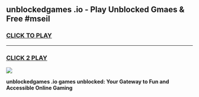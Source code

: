 
## unblockedgames .io - Play Unblocked Gmaes & Free #mseil
<h3>
<a href="https://news.freeplayer.one?title=unblockedgames_.io&ref=03M">CLICK TO PLAY</a></h3>
<hr>

<h3>
<a href="https://news.freeplayer.one?title=unblockedgames_.io&ref=03M">CLICK 2 PLAY</a>
  
</h3>

<a href="https://news.freeplayer.one?title=unblockedgames_.io&ref=03M"><img src="https://clearcache.store/games.png"></a>


**unblockedgames .io games unblocked: Your Gateway to Fun and Accessible Online Gaming**
